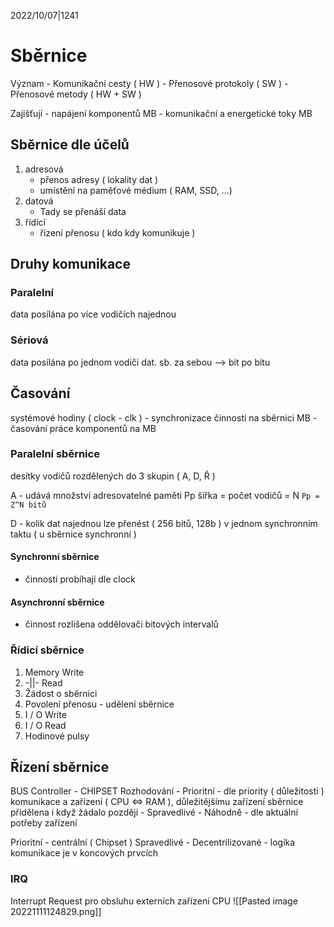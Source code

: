 2022/10/07|1241
# Sběrnice
Význam
		- Komunikační cesty ( HW )
		- Přenosové protokoly ( SW )
		- Přenosové metody ( HW + SW )

Zajišťují 
	- napájení komponentů MB
	- komunikační a energetické toky MB

## Sběrnice dle účelů
1. adresová
	- přenos adresy ( lokality dat )
	- umístění na paměťové médium ( RAM, SSD, ...)
2. datová
	- Tady se přenáší data 
3. řídící
	- řízení přenosu ( kdo kdy komunikuje )

## Druhy komunikace
### Paralelní
data posílána po více vodičích najednou

### Sériová
data posílána po jednom vodiči dat. sb. za sebou --> bit po bitu

## Časování
systémové hodiny ( clock - clk )
	- synchronizace činností na sběrnici MB
	- časování práce komponentů na MB

### Paralelní sběrnice
desítky vodičů rozdělených do 3 skupin ( A, D, Ř )

A - udává množství adresovatelné paměti Pp
	šířka = počet vodičů = N
	`Pp = Z^N bitů`

D - kolik dat najednou lze přenést ( 256 bitů, 128b )
	v jednom synchronním taktu ( u sběrnice synchronní )

#### Synchronní sběrnice
- činnosti probíhají dle clock
#### Asynchronní sběrnice
- činnost rozlišena oddělovači bitových intervalů

### Řídicí sběrnice
1. Memory Write
2. -||- Read
3. Žádost o sběrnici
4. Povolení přenosu - udělení sběrnice
5. I / O Write
6. I / O Read
7. Hodinové pulsy


## Řízení sběrnice 
BUS Controller - CHIPSET
Rozhodování   - Prioritní - dle priority ( důležitosti ) komunikace a zařízení
( CPU <=> RAM ), důležitějšímu zařízení sběrnice přidělena i když žádalo později
						- Spravedlivé - Náhodně - dle aktuální potřeby zařízení 

Prioritní - centrální ( Chipset )
Spravedlivé - Decentrilizované - logika komunikace je v koncových prvcích

### IRQ
Interrupt Request
pro obsluhu externích zařízení CPU
![[Pasted image 20221111124829.png]]